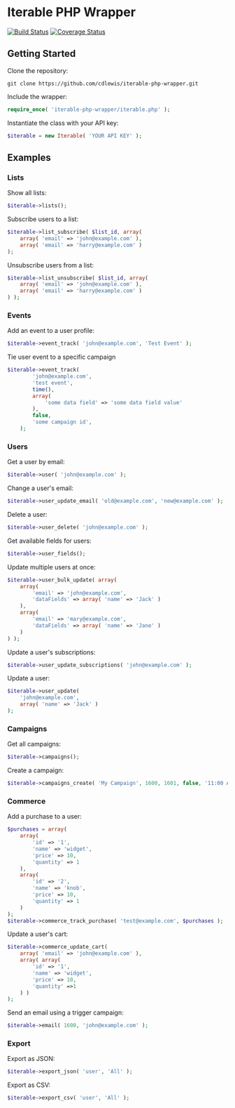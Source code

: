 # Iterable PHP Wrapper

[![Build Status](https://travis-ci.org/cdlewis/iterable-php-wrapper.svg?branch=master)](https://travis-ci.org/cdlewis/iterable-php-wrapper)
[![Coverage Status](https://coveralls.io/repos/cdlewis/iterable-php-wrapper/badge.svg?branch=master)](https://coveralls.io/r/cdlewis/iterable-php-wrapper?branch=master)

## Getting Started

Clone the repository:
```shell
git clone https://github.com/cdlewis/iterable-php-wrapper.git
```

Include the wrapper:
```php
require_once( 'iterable-php-wrapper/iterable.php' );
```

Instantiate the class with your API key:
```php
$iterable = new Iterable( 'YOUR API KEY' );
```

## Examples

### Lists

Show all lists:
```php
$iterable->lists();
```

Subscribe users to a list:
```php
$iterable->list_subscribe( $list_id, array(
	array( 'email' => 'john@example.com' ),
	array( 'email' => 'harry@example.com' )
);
```

Unsubscribe users from a list:
```php
$iterable->list_unsubscribe( $list_id, array(
	array( 'email' => 'john@example.com' ),
	array( 'email' => 'harry@example.com' )
) );
```

### Events
Add an event to a user profile:
```php
$iterable->event_track( 'john@example.com', 'Test Event' );
```

Tie user event to a specific campaign
```php
$iterable->event_track( 
		'john@example.com',
		'test event',
		time(),
		array(
			'some data field' => 'some data field value'
		),
        false,
		'some campaign id',
	);
```

### Users

Get a user by email:
```php
$iterable->user( 'john@example.com' );
```

Change a user's email:
```php
$iterable->user_update_email( 'old@example.com', 'new@example.com' );
```

Delete a user:
```php
$iterable->user_delete( 'john@example.com' );
```

Get available fields for users:
```php
$iterable->user_fields();
```

Update multiple users at once:
```php
$iterable->user_bulk_update( array(
    array(
        'email' => 'john@example.com',
        'dataFields' => array( 'name' => 'Jack' )
    ),
    array(
        'email' => 'mary@example.com',
        'dataFields' => array( 'name' => 'Jane' )
    )
) );
```

Update a user's subscriptions:
```php
$iterable->user_update_subscriptions( 'john@example.com' );
```

Update a user:
```php
$iterable->user_update(
    'john@example.com',
    array( 'name' => 'Jack' )
);
```

### Campaigns

Get all campaigns:
```php
$iterable->campaigns();
```

Create a campaign:
```php
$iterable->campaigns_create( 'My Campaign', 1600, 1601, false, '11:00 AM' );
```

### Commerce
Add a purchase to a user:
```php
$purchases = array(
    array(
        'id' => '1',
        'name' => 'widget',
        'price' => 10,
        'quantity' => 1
    ),
    array(
        'id' => '2',
        'name' => 'knob',
        'price' => 10,
        'quantity' => 1
    )
);
$iterable->commerce_track_purchase( 'test@example.com', $purchases );
```

Update a user's cart:
```php
$iterable->commerce_update_cart(
    array( 'email' => 'john@example.com' ),
    array( array(
        'id' => '1',
        'name' => 'widget',
        'price' => 10,
        'quantity' =>1
    ) )
);
```

Send an email using a trigger campaign:
```php
$iterable->email( 1600, 'john@example.com' );
```

### Export

Export as JSON:
```php
$iterable->export_json( 'user', 'All' );
```

Export as CSV:
```php
$iterable->export_csv( 'user', 'All' );
```
